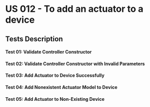 # US 012 - To add an actuator to a device

## Tests Description

#### Test 01: Validate Controller Constructor
#### Test 02: Validate Controller Constructor with Invalid Parameters
#### Test 03: Add Actuator to Device Successfully
#### Test 04: Add Nonexistent Actuator Model to Device
#### Test 05: Add Actuator to Non-Existing Device
